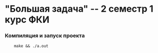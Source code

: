 # "Большая задача" -- 2 семестр 1 курс ФКИ 

### Компиляция и запуск проекта 

```
    make && ./a.out
```


